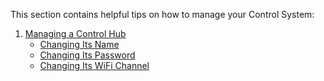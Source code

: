 This section contains helpful tips on how to manage your Control System:

1. [Managing a Control Hub](Managing-a-Control-Hub)
    * [Changing Its Name](Managing-a-Control-Hub#Changing-Its-Name)
    * [Changing Its Password](Managing-a-Control-Hub#Changing-Its-Password)
    * [Changing Its WiFi Channel](Managing-a-Control-Hub#Changing-Its-WiFi-Channel)
